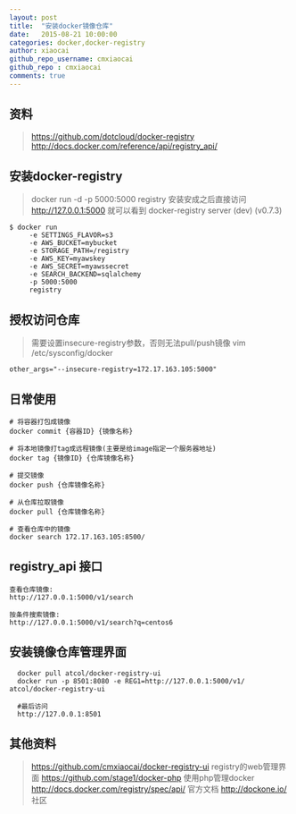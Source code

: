 ```yaml
---
layout: post
title:  "安装docker镜像仓库"
date:   2015-08-21 10:00:00
categories: docker,docker-registry
author: xiaocai
github_repo_username: cmxiaocai
github_repo : cmxiaocai
comments: true
---
```


## 资料
> https://github.com/dotcloud/docker-registry
> http://docs.docker.com/reference/api/registry_api/

## 安装docker-registry

> docker run -d -p 5000:5000 registry
> 安装安成之后直接访问 http://127.0.0.1:5000 就可以看到 docker-registry server (dev) (v0.7.3)

~~~
$ docker run 
     -e SETTINGS_FLAVOR=s3 
     -e AWS_BUCKET=mybucket 
     -e STORAGE_PATH=/registry 
     -e AWS_KEY=myawskey 
     -e AWS_SECRET=myawssecret 
     -e SEARCH_BACKEND=sqlalchemy 
     -p 5000:5000 
     registry
~~~

## 授权访问仓库
> 需要设置insecure-registry参数，否则无法pull/push镜像
> vim /etc/sysconfig/docker
~~~
other_args="--insecure-registry=172.17.163.105:5000"
~~~

## 日常使用

~~~
# 将容器打包成镜像
docker commit {容器ID} {镜像名称}

# 将本地镜像打tag成远程镜像(主要是给image指定一个服务器地址)
docker tag {镜像ID} {仓库镜像名称}

# 提交镜像
docker push {仓库镜像名称}

# 从仓库拉取镜像
docker pull {仓库镜像名称}

# 查看仓库中的镜像
docker search 172.17.163.105:8500/

~~~

## registry_api 接口

~~~
查看仓库镜像:
http://127.0.0.1:5000/v1/search

按条件搜索镜像:
http://127.0.0.1:5000/v1/search?q=centos6

~~~

## 安装镜像仓库管理界面
~~~
  docker pull atcol/docker-registry-ui
  docker run -p 8501:8080 -e REG1=http://127.0.0.1:5000/v1/ atcol/docker-registry-ui

  #最后访问
  http://127.0.0.1:8501
~~~

## 其他资料
> https://github.com/cmxiaocai/docker-registry-ui registry的web管理界面
> https://github.com/stage1/docker-php 使用php管理docker
> http://docs.docker.com/registry/spec/api/ 官方文档
> http://dockone.io/ 社区